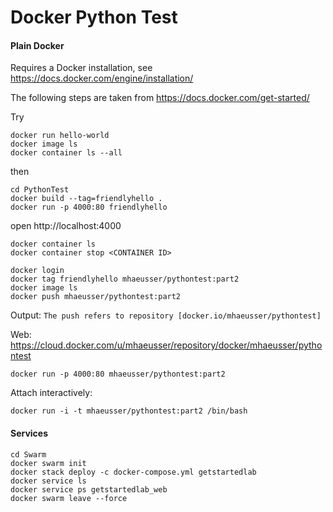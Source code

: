 # Docker Python Test


#### Plain Docker

Requires a Docker installation, see
https://docs.docker.com/engine/installation/

The following steps are taken from
https://docs.docker.com/get-started/

Try

~~~
docker run hello-world
docker image ls
docker container ls --all
~~~

then

~~~
cd PythonTest
docker build --tag=friendlyhello .
docker run -p 4000:80 friendlyhello
~~~

open http://localhost:4000

~~~
docker container ls
docker container stop <CONTAINER ID>
~~~

~~~
docker login
docker tag friendlyhello mhaeusser/pythontest:part2
docker image ls
docker push mhaeusser/pythontest:part2
~~~

Output: `The push refers to repository [docker.io/mhaeusser/pythontest]`

Web: <https://cloud.docker.com/u/mhaeusser/repository/docker/mhaeusser/pythontest>

~~~
docker run -p 4000:80 mhaeusser/pythontest:part2
~~~



Attach interactively:

~~~
docker run -i -t mhaeusser/pythontest:part2 /bin/bash
~~~



#### Services

~~~
cd Swarm
docker swarm init
docker stack deploy -c docker-compose.yml getstartedlab
docker service ls
docker service ps getstartedlab_web
docker swarm leave --force
~~~


